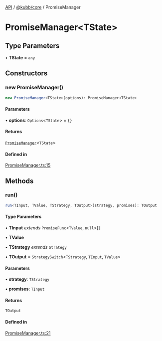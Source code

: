 [API](../../../packages.md) / [@kubb/core](../index.md) / PromiseManager

# PromiseManager\<TState\>

## Type Parameters

• **TState** = `any`

## Constructors

### new PromiseManager()

```ts
new PromiseManager<TState>(options): PromiseManager<TState>
```

#### Parameters

• **options**: `Options`\<`TState`\> = `{}`

#### Returns

[`PromiseManager`](PromiseManager.md)\<`TState`\>

#### Defined in

[PromiseManager.ts:15](https://github.com/kubb-project/kubb/blob/dcebbafbee668a7722775212bce85eec29e39573/packages/core/src/PromiseManager.ts#L15)

## Methods

### run()

```ts
run<TInput, TValue, TStrategy, TOutput>(strategy, promises): TOutput
```

#### Type Parameters

• **TInput** *extends* `PromiseFunc`\<`TValue`, `null`\>[]

• **TValue**

• **TStrategy** *extends* `Strategy`

• **TOutput** = `StrategySwitch`\<`TStrategy`, `TInput`, `TValue`\>

#### Parameters

• **strategy**: `TStrategy`

• **promises**: `TInput`

#### Returns

`TOutput`

#### Defined in

[PromiseManager.ts:21](https://github.com/kubb-project/kubb/blob/dcebbafbee668a7722775212bce85eec29e39573/packages/core/src/PromiseManager.ts#L21)
